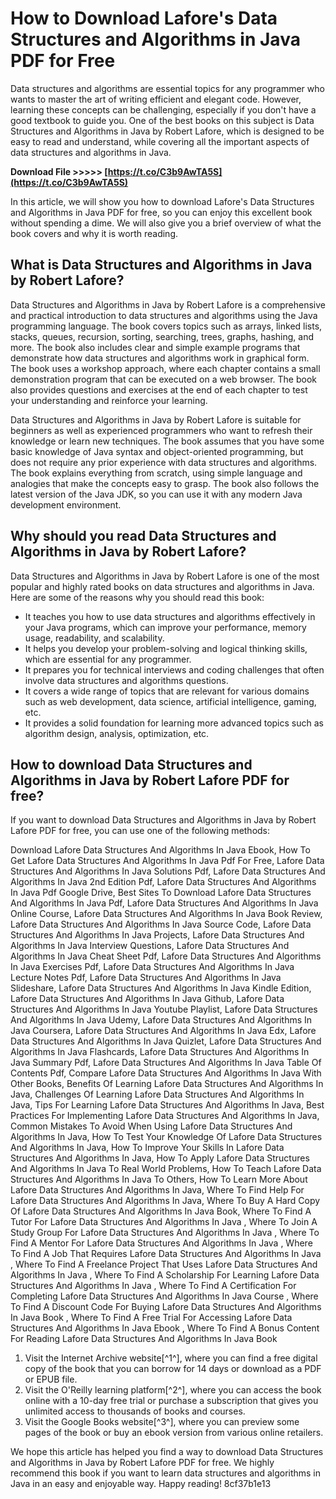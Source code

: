 # How to Download Lafore's Data Structures and Algorithms in Java PDF for Free
 
Data structures and algorithms are essential topics for any programmer who wants to master the art of writing efficient and elegant code. However, learning these concepts can be challenging, especially if you don't have a good textbook to guide you. One of the best books on this subject is Data Structures and Algorithms in Java by Robert Lafore, which is designed to be easy to read and understand, while covering all the important aspects of data structures and algorithms in Java.
 
**Download File >>>>> [https://t.co/C3b9AwTA5S](https://t.co/C3b9AwTA5S)**


 
In this article, we will show you how to download Lafore's Data Structures and Algorithms in Java PDF for free, so you can enjoy this excellent book without spending a dime. We will also give you a brief overview of what the book covers and why it is worth reading.
 
## What is Data Structures and Algorithms in Java by Robert Lafore?
 
Data Structures and Algorithms in Java by Robert Lafore is a comprehensive and practical introduction to data structures and algorithms using the Java programming language. The book covers topics such as arrays, linked lists, stacks, queues, recursion, sorting, searching, trees, graphs, hashing, and more. The book also includes clear and simple example programs that demonstrate how data structures and algorithms work in graphical form. The book uses a workshop approach, where each chapter contains a small demonstration program that can be executed on a web browser. The book also provides questions and exercises at the end of each chapter to test your understanding and reinforce your learning.
 
Data Structures and Algorithms in Java by Robert Lafore is suitable for beginners as well as experienced programmers who want to refresh their knowledge or learn new techniques. The book assumes that you have some basic knowledge of Java syntax and object-oriented programming, but does not require any prior experience with data structures and algorithms. The book explains everything from scratch, using simple language and analogies that make the concepts easy to grasp. The book also follows the latest version of the Java JDK, so you can use it with any modern Java development environment.
 
## Why should you read Data Structures and Algorithms in Java by Robert Lafore?
 
Data Structures and Algorithms in Java by Robert Lafore is one of the most popular and highly rated books on data structures and algorithms in Java. Here are some of the reasons why you should read this book:
 
- It teaches you how to use data structures and algorithms effectively in your Java programs, which can improve your performance, memory usage, readability, and scalability.
- It helps you develop your problem-solving and logical thinking skills, which are essential for any programmer.
- It prepares you for technical interviews and coding challenges that often involve data structures and algorithms questions.
- It covers a wide range of topics that are relevant for various domains such as web development, data science, artificial intelligence, gaming, etc.
- It provides a solid foundation for learning more advanced topics such as algorithm design, analysis, optimization, etc.

## How to download Data Structures and Algorithms in Java by Robert Lafore PDF for free?
 
If you want to download Data Structures and Algorithms in Java by Robert Lafore PDF for free, you can use one of the following methods:
 
Download Lafore Data Structures And Algorithms In Java Ebook,  How To Get Lafore Data Structures And Algorithms In Java Pdf For Free,  Lafore Data Structures And Algorithms In Java Solutions Pdf,  Lafore Data Structures And Algorithms In Java 2nd Edition Pdf,  Lafore Data Structures And Algorithms In Java Pdf Google Drive,  Best Sites To Download Lafore Data Structures And Algorithms In Java Pdf,  Lafore Data Structures And Algorithms In Java Online Course,  Lafore Data Structures And Algorithms In Java Book Review,  Lafore Data Structures And Algorithms In Java Source Code,  Lafore Data Structures And Algorithms In Java Projects,  Lafore Data Structures And Algorithms In Java Interview Questions,  Lafore Data Structures And Algorithms In Java Cheat Sheet Pdf,  Lafore Data Structures And Algorithms In Java Exercises Pdf,  Lafore Data Structures And Algorithms In Java Lecture Notes Pdf,  Lafore Data Structures And Algorithms In Java Slideshare,  Lafore Data Structures And Algorithms In Java Kindle Edition,  Lafore Data Structures And Algorithms In Java Github,  Lafore Data Structures And Algorithms In Java Youtube Playlist,  Lafore Data Structures And Algorithms In Java Udemy,  Lafore Data Structures And Algorithms In Java Coursera,  Lafore Data Structures And Algorithms In Java Edx,  Lafore Data Structures And Algorithms In Java Quizlet,  Lafore Data Structures And Algorithms In Java Flashcards,  Lafore Data Structures And Algorithms In Java Summary Pdf,  Lafore Data Structures And Algorithms In Java Table Of Contents Pdf,  Compare Lafore Data Structures And Algorithms In Java With Other Books,  Benefits Of Learning Lafore Data Structures And Algorithms In Java,  Challenges Of Learning Lafore Data Structures And Algorithms In Java,  Tips For Learning Lafore Data Structures And Algorithms In Java,  Best Practices For Implementing Lafore Data Structures And Algorithms In Java,  Common Mistakes To Avoid When Using Lafore Data Structures And Algorithms In Java,  How To Test Your Knowledge Of Lafore Data Structures And Algorithms In Java,  How To Improve Your Skills In Lafore Data Structures And Algorithms In Java,  How To Apply Lafore Data Structures And Algorithms In Java To Real World Problems,  How To Teach Lafore Data Structures And Algorithms In Java To Others,  How To Learn More About Lafore Data Structures And Algorithms In Java,  Where To Find Help For Lafore Data Structures And Algorithms In Java,  Where To Buy A Hard Copy Of Lafore Data Structures And Algorithms In Java Book,  Where To Find A Tutor For Lafore Data Structures And Algorithms In Java ,  Where To Join A Study Group For Lafore Data Structures And Algorithms In Java ,  Where To Find A Mentor For Lafore Data Structures And Algorithms In Java ,  Where To Find A Job That Requires Lafore Data Structures And Algorithms In Java ,  Where To Find A Freelance Project That Uses Lafore Data Structures And Algorithms In Java ,  Where To Find A Scholarship For Learning Lafore Data Structures And Algorithms In Java ,  Where To Find A Certification For Completing Lafore Data Structures And Algorithms In Java Course ,  Where To Find A Discount Code For Buying Lafore Data Structures And Algorithms In Java Book ,  Where To Find A Free Trial For Accessing Lafore Data Structures And Algorithms In Java Ebook ,  Where To Find A Bonus Content For Reading Lafore Data Structures And Algorithms In Java Book

1. Visit the Internet Archive website[^1^], where you can find a free digital copy of the book that you can borrow for 14 days or download as a PDF or EPUB file.
2. Visit the O'Reilly learning platform[^2^], where you can access the book online with a 10-day free trial or purchase a subscription that gives you unlimited access to thousands of books and courses.
3. Visit the Google Books website[^3^], where you can preview some pages of the book or buy an ebook version from various online retailers.

We hope this article has helped you find a way to download Data Structures and Algorithms in Java by Robert Lafore PDF for free. We highly recommend this book if you want to learn data structures and algorithms in Java in an easy and enjoyable way. Happy reading!
 8cf37b1e13
 
